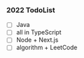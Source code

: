### 2022 TodoList

* [ ] Java
* [ ] all in TypeScript
* [ ] Node + Next.js
* [ ] algorithm + LeetCode
